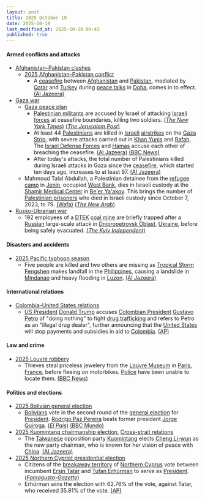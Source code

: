 ```yaml
---
layout: post
title: 2025 October 19
date: 2025-10-19
last_modified_at: 2025-10-20 00:43
published: true
---
```



#### Armed conflicts and attacks

* [Afghanistan–Pakistan clashes](https://en.wikipedia.org/wiki/Afghanistan%E2%80%93Pakistan_clashes_%282024%E2%80%93present%29 "Afghanistan–Pakistan clashes (2024–present)")
  * [2025 Afghanistan–Pakistan conflict](https://en.wikipedia.org/wiki/2025_Afghanistan%E2%80%93Pakistan_conflict "2025 Afghanistan–Pakistan conflict")
    * A [ceasefire](https://en.wikipedia.org/wiki/Ceasefire "Ceasefire") between [Afghanistan](https://en.wikipedia.org/wiki/Afghanistan "Afghanistan") and [Pakistan](https://en.wikipedia.org/wiki/Pakistan "Pakistan"), mediated by [Qatar](https://en.wikipedia.org/wiki/Qatar "Qatar") and [Turkey](https://en.wikipedia.org/wiki/Turkey "Turkey") during [peace talks](https://en.wikipedia.org/wiki/Peace_process "Peace process") in [Doha](https://en.wikipedia.org/wiki/Doha "Doha"), comes in to effect. [(Al Jazeera)](https://www.aljazeera.com/news/2025/10/19/afghanistan-pakistan-agree-to-immediate-ceasefire-after-talks-in-doha)
* [Gaza war](https://en.wikipedia.org/wiki/Gaza_war "Gaza war")
  * [Gaza peace plan](https://en.wikipedia.org/wiki/Gaza_peace_plan "Gaza peace plan")
    * [Palestinian militants](https://en.wikipedia.org/wiki/Palestinian_militant "Palestinian militant") are accused by Israel of attacking [Israeli forces](https://en.wikipedia.org/wiki/Israeli_forces "Israeli forces") at ceasefire boundaries, killing two soldiers. [(*The New York Times*)](https://www.nytimes.com/2025/10/19/world/middleeast/israel-gaza-ceasefire.html) [(*The Jerusalem Post*)](https://www.jpost.com/israel-news/defense-news/article-870957)
    * At least 44 [Palestinians](https://en.wikipedia.org/wiki/Palestinians "Palestinians") are killed in [Israeli](https://en.wikipedia.org/wiki/Israel "Israel") [airstrikes](https://en.wikipedia.org/wiki/Airstrike "Airstrike") on the [Gaza Strip](https://en.wikipedia.org/wiki/Gaza_Strip "Gaza Strip"), with severe attacks carried out in [Khan Yunis](https://en.wikipedia.org/wiki/Khan_Yunis "Khan Yunis") and [Rafah](https://en.wikipedia.org/wiki/Rafah "Rafah"). The [Israel Defense Forces](https://en.wikipedia.org/wiki/Israel_Defense_Forces "Israel Defense Forces") and [Hamas](https://en.wikipedia.org/wiki/Hamas "Hamas") accuse each other of breaching the ceasefire. [(Al Jazeera)](https://www.aljazeera.com/news/liveblog/2025/10/19/live-israel-continues-deadly-attacks-on-gaza-closes-rafah-crossing?update=4046391) [(BBC News)](https://www.bbc.com/news/live/c2kpx7yyq9pt)
    * After today's attacks, the total number of Palestinians killed during Israeli attacks in Gaza since the [ceasefire](https://en.wikipedia.org/wiki/Ceasefire "Ceasefire"), which started ten days ago, increases to at least 97. [(Al Jazeera)](https://www.aljazeera.com/news/liveblog/2025/10/19/live-israel-continues-deadly-attacks-on-gaza-closes-rafah-crossing?update=4046438)
  * Mahmoud Talal Abdullah, a Palestinian detainee from the [refugee camp](https://en.wikipedia.org/wiki/Jenin_refugee_camp "Jenin refugee camp") in [Jenin](https://en.wikipedia.org/wiki/Jenin "Jenin"), occupied [West Bank](https://en.wikipedia.org/wiki/West_Bank "West Bank"), dies in Israeli custody at the [Shamir Medical Center](https://en.wikipedia.org/wiki/Shamir_Medical_Center "Shamir Medical Center") in [Be'er Ya'akov](https://en.wikipedia.org/wiki/Be%27er_Ya%27akov "Be'er Ya'akov"). This brings the number of [Palestinian prisoners](https://en.wikipedia.org/wiki/Palestinians_in_Israeli_custody "Palestinians in Israeli custody") who died in Israeli custody since October 7, 2023, to 79. [(Wafa)](https://english.wafa.ps/Pages/Details/163494) [(*The New Arab*)](https://www.newarab.com/news/palestinian-detainee-suffering-cancer-dies-israeli-jail)
* [Russo-Ukranian war](https://en.wikipedia.org/wiki/Russo-Ukrainian_war_%282022%E2%80%93present%29 "Russo-Ukrainian war (2022–present)")
  * 192 employees of a [DTEK](https://en.wikipedia.org/wiki/DTEK "DTEK") [coal mine](https://en.wikipedia.org/wiki/Coal_mine "Coal mine") are briefly trapped after a [Russian](https://en.wikipedia.org/wiki/Russia "Russia") large-scale attack in [Dnipropetrovsk Oblast](https://en.wikipedia.org/wiki/Dnipropetrovsk_Oblast "Dnipropetrovsk Oblast"), [Ukraine](https://en.wikipedia.org/wiki/Ukraine "Ukraine"), before being safely evacuated. [(*The Kyiv Independent*)](https://kyivindependent.com/russian-mass-attack-traps-nearly-200-miners-underground-evacuation-underway/)

#### Disasters and accidents

* [2025 Pacific typhoon season](https://en.wikipedia.org/wiki/2025_Pacific_typhoon_season "2025 Pacific typhoon season")
  * Five people are killed and two others are missing as [Tropical Storm Fengshen](https://en.wikipedia.org/wiki/2025_Pacific_typhoon_season#Tropical_Storm_Fengshen_(Ramil) "2025 Pacific typhoon season") makes landfall in the [Philippines](https://en.wikipedia.org/wiki/Philippines "Philippines"), causing a landslide in [Mindanao](https://en.wikipedia.org/wiki/Mindanao "Mindanao") and heavy flooding in [Luzon](https://en.wikipedia.org/wiki/Luzon "Luzon"). [(Al Jazeera)](https://www.aljazeera.com/news/2025/10/19/five-dead-two-missing-as-tropical-storm-fengshen-soaks-philippines)

#### International relations

* [Colombia–United States relations](https://en.wikipedia.org/wiki/Colombia%E2%80%93United_States_relations "Colombia–United States relations")
  * [US President](https://en.wikipedia.org/wiki/US_President "US President") [Donald Trump](https://en.wikipedia.org/wiki/Donald_Trump "Donald Trump") accuses [Colombian President](https://en.wikipedia.org/wiki/President_of_Colombia "President of Colombia") [Gustavo Petro](https://en.wikipedia.org/wiki/Gustavo_Petro "Gustavo Petro") of "doing nothing" to fight [drug trafficking](https://en.wikipedia.org/wiki/Drug_trafficking "Drug trafficking") and refers to Petro as an "illegal drug dealer", further announcing that the [United States](https://en.wikipedia.org/wiki/United_States "United States") will stop payments and subsidies in aid to [Colombia](https://en.wikipedia.org/wiki/Colombia "Colombia"). [(AP)](https://apnews.com/article/trump-petro-colombia-drugs-us-aid-c3955b2ce351737119920741178e0567)

#### Law and crime

* [2025 Louvre robbery](https://en.wikipedia.org/wiki/2025_Louvre_robbery "2025 Louvre robbery")
  * Thieves steal priceless jewelery from the [Louvre Museum](https://en.wikipedia.org/wiki/Louvre_Museum "Louvre Museum") in [Paris](https://en.wikipedia.org/wiki/Paris "Paris"), [France](https://en.wikipedia.org/wiki/France "France"), before fleeing on motorbikes. [Police](https://en.wikipedia.org/wiki/Paris_Police_Prefecture "Paris Police Prefecture") have been unable to locate them. [(BBC News)](https://www.bbc.com/news/articles/c78z53v43g1o)

#### Politics and elections

* [2025 Bolivian general election](https://en.wikipedia.org/wiki/2025_Bolivian_general_election "2025 Bolivian general election")
  * [Bolivians](https://en.wikipedia.org/wiki/Bolivians "Bolivians") vote in the second round of the [general election](https://en.wikipedia.org/wiki/General_election "General election") for [President](https://en.wikipedia.org/wiki/President_of_Bolivia "President of Bolivia"). [Rodrigo Paz Pereira](https://en.wikipedia.org/wiki/Rodrigo_Paz_Pereira "Rodrigo Paz Pereira") beats former president [Jorge Quiroga](https://en.wikipedia.org/wiki/Jorge_Quiroga "Jorge Quiroga"). [(*El País*)](https://elpais.com/america/2025-10-19/bolivia-cambia-de-ciclo-en-una-segunda-vuelta-electoral-entre-dos-candidatos-de-derecha.html) [(BBC Mundo)](https://www.bbc.com/mundo/articles/czxnkklr3y6o)
* [2025 Kuomintang chairmanship election](https://en.wikipedia.org/wiki/2025_Kuomintang_chairmanship_election "2025 Kuomintang chairmanship election"), [Cross-strait relations](https://en.wikipedia.org/wiki/Cross-strait_relations "Cross-strait relations")
  * The [Taiwanese](https://en.wikipedia.org/wiki/Taiwan "Taiwan") opposition party [Kuomintang](https://en.wikipedia.org/wiki/Kuomintang "Kuomintang") elects [Cheng Li-wun](https://en.wikipedia.org/wiki/Cheng_Li-wun "Cheng Li-wun") as the new party chairman, who is known for her vision of peace with [China](https://en.wikipedia.org/wiki/China "China"). [(Al Jazeera)](https://www.aljazeera.com/news/2025/10/19/taiwan-opposition-elects-new-leader-who-wants-peace-with-china)
* [2025 Northern Cypriot presidential election](https://en.wikipedia.org/wiki/2025_Northern_Cypriot_presidential_election "2025 Northern Cypriot presidential election")
  * Citizens of the [breakaway territory](https://en.wikipedia.org/wiki/Breakaway_territory "Breakaway territory") of [Northern Cyprus](https://en.wikipedia.org/wiki/Northern_Cyprus "Northern Cyprus") vote between incumbent [Ersin Tatar](https://en.wikipedia.org/wiki/Ersin_Tatar "Ersin Tatar") and [Tufan Erhürman](https://en.wikipedia.org/wiki/Tufan_Erh%C3%BCrman "Tufan Erhürman") to serve as [President](https://en.wikipedia.org/wiki/President_of_Northern_Cyprus "President of Northern Cyprus"). [(*Famagusta-Gazette*)](https://famagusta-gazette.com/cyprus-turkish-cypriots-vote-in-first-round-of-leadership-election-in-breakaway-north/)
  * Erhürman wins the election with 62.76% of the vote, against Tatar, who received 35.81% of the vote. [(AP)](https://apnews.com/article/cyprus-election-turkish-cypriots-d5a06aaa7832896284bc54bf3801abed)
